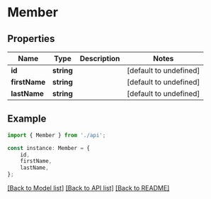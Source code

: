 # Member


## Properties

Name | Type | Description | Notes
------------ | ------------- | ------------- | -------------
**id** | **string** |  | [default to undefined]
**firstName** | **string** |  | [default to undefined]
**lastName** | **string** |  | [default to undefined]

## Example

```typescript
import { Member } from './api';

const instance: Member = {
    id,
    firstName,
    lastName,
};
```

[[Back to Model list]](../README.md#documentation-for-models) [[Back to API list]](../README.md#documentation-for-api-endpoints) [[Back to README]](../README.md)
